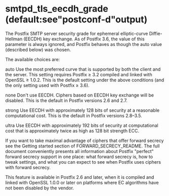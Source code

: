 # smtpd_tls_eecdh_grade (default:see"postconf-d"output) 

 The Postfix SMTP server security grade for ephemeral elliptic-curve
Diffie-Hellman (EECDH) key exchange.   As of Postfix 3.6, the value of
this parameter is always ignored, and Postfix behaves as though the
auto value (described below) was chosen.


 The available choices are: 



auto  Use the most preferred curve that is
supported by both the client and the server.  This setting requires
Postfix &ge; 3.2 compiled and linked with OpenSSL &ge; 1.0.2.  This
is the default setting under the above conditions (and the only
setting used with Postfix &ge; 3.6). 

none  Don't use EECDH. Ciphers based on EECDH key
exchange will be disabled. This is the default in Postfix versions
2.6 and 2.7. 

strong  Use EECDH with approximately 128 bits of
security at a reasonable computational cost. This is the default in
Postfix versions 2.8&ndash;3.5.  

ultra  Use EECDH with approximately 192 bits of
security at computational cost that is approximately twice as high
as 128 bit strength ECC. 



 If you want to take maximal advantage of ciphers that offer forward secrecy see
the Getting
started section of FORWARD_SECRECY_README.  The
full document conveniently presents all information about Postfix
"perfect" forward secrecy support in one place: what forward secrecy
is, how to tweak settings, and what you can expect to see when
Postfix uses ciphers with forward secrecy.  

 This feature is available in Postfix 2.6 and later, when it is
compiled and linked with OpenSSL 1.0.0 or later on platforms
where EC algorithms have not been disabled by the vendor. 


